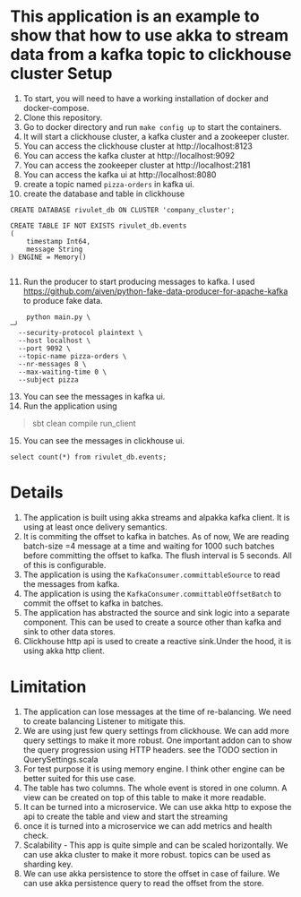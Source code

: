 This application is an example to show that how to use akka to stream data from a kafka topic to clickhouse cluster
Setup
================

1. To start, you will need to have a working installation of docker and docker-compose.
2. Clone this repository.
3. Go to docker directory and run `make config up` to start the containers.
4. It will start a clickhouse cluster, a kafka cluster and a zookeeper cluster.
5. You can access the clickhouse cluster at http://localhost:8123
6. You can access the kafka cluster at http://localhost:9092
7. You can access the zookeeper cluster at http://localhost:2181
8. You can access the kafka ui at http://localhost:8080
9. create a topic named `pizza-orders` in kafka ui.
10. create the database and table in clickhouse

```
CREATE DATABASE rivulet_db ON CLUSTER 'company_cluster';

CREATE TABLE IF NOT EXISTS rivulet_db.events
(
    timestamp Int64,
    message String
) ENGINE = Memory()


```

11. Run the producer to start producing messages to kafka. I
    used https://github.com/aiven/python-fake-data-producer-for-apache-kafka
    to produce fake data.

```
    python main.py \                                                                                                                                                           ─╯
  --security-protocol plaintext \
  --host localhost \
  --port 9092 \
  --topic-name pizza-orders \
  --nr-messages 8 \
  --max-waiting-time 0 \
  --subject pizza
  ```

13. You can see the messages in kafka ui.
14. Run the application using

> sbt
> clean compile
> run_client

15. You can see the messages in clickhouse ui.

```
select count(*) from rivulet_db.events;
```

Details
================

1. The application is built using akka streams and alpakka kafka client. It is using at least once delivery semantics.
2. It is commiting the offset to kafka in batches. As of now, We are reading batch-size =4 message
   at a time and waiting for 1000 such batches before committing the offset to kafka. The flush interval is 5 seconds.
   All of this is configurable.
3. The application is using the `KafkaConsumer.committableSource` to read the messages from kafka.
4. The application is using the `KafkaConsumer.committableOffsetBatch` to commit the offset to kafka in batches.
5. The application has abstracted the source and sink logic into a separate component. This can be used to create a
   source other than kafka and sink to other data stores.
6. Clickhouse http api is used to create a reactive sink.Under the hood, it is using akka http client.

Limitation
================

1. The application can lose messages at the time of re-balancing. We need to create balancing Listener to mitigate this.
2. We are using just few query settings from clickhouse. We can add more query settings to make it more robust. One
   important addon can
   to show the query progression using HTTP headers. see the TODO section in QuerySettings.scala
3. For test purpose it is using memory engine. I think other engine can be better
   suited for this use case.
4. The table has two columns. The whole event is stored in one column. A view can be created on top of this table to
   make it more readable.
5. It can be turned into a microservice. We can use akka http to expose the api to create the table and view and start
   the streaming
6. once it is turned into a microservice we can add metrics and health check.
7. Scalability - This app is quite simple and can be scaled horizontally. We can use akka cluster to make it more
   robust. topics can be used as sharding key.
8. We can use akka persistence to store the offset in case of failure. We can use akka persistence query to read the
   offset from the store.
